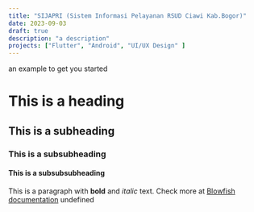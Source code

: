 ```yaml
---
title: "SIJAPRI (Sistem Informasi Pelayanan RSUD Ciawi Kab.Bogor)"
date: 2023-09-03
draft: true
description: "a description"
projects: ["Flutter", "Android", "UI/UX Design" ]
---
```

 an example to get you started
# This is a heading
## This is a subheading
### This is a subsubheading
#### This is a subsubsubheading
This is a paragraph with **bold** and *italic* text.
Check more at [Blowfish documentation](https://blowfish.page/)
undefined